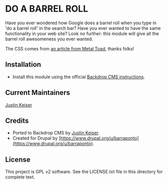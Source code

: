 # DO A BARREL ROLL

Have you ever wondered how Google does a barrel roll when you type in &#39;do a barrel roll&#39; in the search bar? Have you ever wanted to have the same functionality in your web site? Look no further: this module will give all the barrel roll awesomeness you ever wanted.

The CSS comes from [an article from Metal Toad](http://www.metaltoad.com/blog/how-does-google-do-barrel-roll), thanks folks!

## Installation 

- Install this module using the official [Backdrop CMS instructions](https://backdropcms.org/user-guide/modules).

## Current Maintainers 

[Justin Keiser](https://github.com/keiserjb)

## Credits

- Ported to Backdrop CMS by [Justin Keiser](https://github.com/keiserjb).
- Created for Drupal by [https://www.drupal.org/u/barraponto](https://www.drupal.org/u/barraponto).

## License 

This project is GPL v2 software. See the LICENSE.txt file in this directory for complete text.
